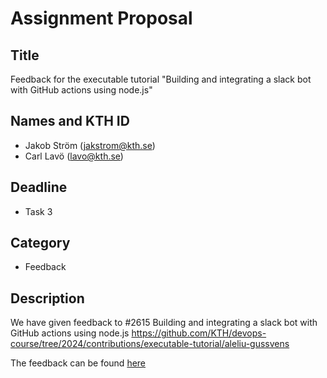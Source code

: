 # Assignment Proposal

## Title

Feedback for the executable tutorial "Building and integrating a slack bot with GitHub actions using node.js"

## Names and KTH ID

  - Jakob Ström (jakstrom@kth.se)
  - Carl Lavö (lavo@kth.se)

## Deadline

- Task 3

## Category

- Feedback

## Description

We have given feedback to #2615
Building and integrating a slack bot with GitHub actions using node.js
https://github.com/KTH/devops-course/tree/2024/contributions/executable-tutorial/aleliu-gussvens

The feedback can be found [here](https://github.com/KTH/devops-course/pull/2670#issuecomment-2417591627)


